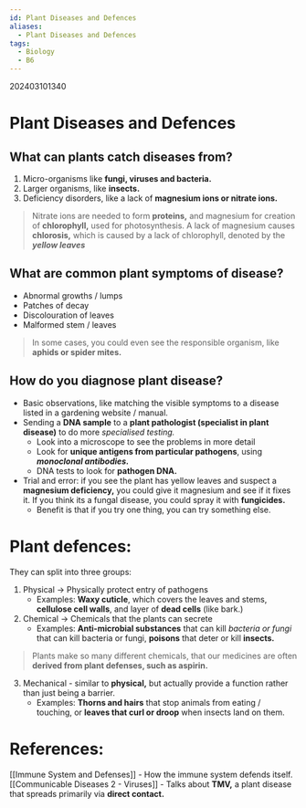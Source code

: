 ```yaml
---
id: Plant Diseases and Defences
aliases:
  - Plant Diseases and Defences
tags:
  - Biology
  - B6
---
```

202403101340

# Plant Diseases and Defences

## What can plants catch diseases from?

1. Micro-organisms like **fungi, viruses and bacteria.** 
2. Larger organisms, like **insects.** 
3. Deficiency disorders, like a lack of **magnesium ions or nitrate ions.**
> Nitrate ions are needed to form **proteins,** and magnesium for creation of **chlorophyll,** used for photosynthesis. A lack of magnesium causes **chlorosis,** which is caused by a lack of chlorophyll, denoted by the ***yellow leaves*** 

## What are common plant symptoms of disease?

- Abnormal growths / lumps
- Patches of decay
- Discolouration of leaves
- Malformed stem / leaves

> In some cases, you could even see the responsible organism, like **aphids or spider mites.** 

## How do you diagnose plant disease?

- Basic observations, like matching the visible symptoms to a disease listed in a gardening website / manual.
- Sending a **DNA sample** to a **plant pathologist (specialist in plant disease)** to do more *specialised testing.* 
    - Look into a microscope to see the problems in more detail
    - Look for **unique antigens from particular pathogens**, using ***monoclonal antibodies.*** 
    - DNA tests to look for **pathogen DNA.** 
- Trial and error: if you see the plant has yellow leaves and suspect a **magnesium deficiency,** you could give it magnesium and see if it fixes it. If you think its a fungal disease, you could spray it with **fungicides.** 
    - Benefit is that if you try one thing, you can try something else.

# Plant defences:

They can split into three groups:
1. Physical → Physically protect entry of pathogens
    - Examples: **Waxy cuticle**, which covers the leaves and stems, **cellulose cell walls**, and layer of **dead cells** (like bark.)
2. Chemical → Chemicals that the plants can secrete
    - Examples: **Anti-microbial substances** that can kill *bacteria or fungi* that can kill bacteria or fungi, **poisons** that deter or kill **insects.**
> Plants make so many different chemicals, that our medicines are often **derived from plant defenses, such as aspirin.**
3. Mechanical - similar to **physical,** but actually provide a function rather than just being a barrier.
    - Examples: **Thorns and hairs** that stop animals from eating / touching, or **leaves that curl or droop** when insects land on them.

# References:

[[Immune System and Defenses]] - How the immune system defends itself.
[[Communicable Diseases 2 - Viruses]] - Talks about **TMV,** a plant disease that spreads primarily via **direct contact.** 


